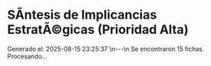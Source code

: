 # SÃ­ntesis de Implicancias EstratÃ©gicas (Prioridad Alta)

Generado el: 2025-08-15 23:25:37
\n---\n
Se encontraron 15 fichas. Procesando...
